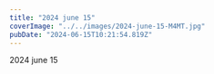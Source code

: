 ```yaml
---
title: "2024 june 15"
coverImage: "../../images/2024-june-15-M4MT.jpg"
pubDate: "2024-06-15T10:21:54.819Z"
---
```


2024 june 15
